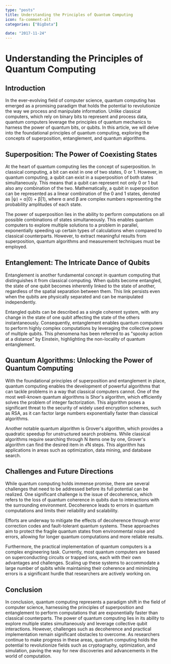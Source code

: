 ```yaml
---
type: "posts"
title: Understanding the Principles of Quantum Computing
icon: fa-comment-alt
categories: ["BigData"]

date: "2017-11-24"
---
```




# Understanding the Principles of Quantum Computing

## Introduction

In the ever-evolving field of computer science, quantum computing has emerged as a promising paradigm that holds the potential to revolutionize the way we process and manipulate information. Unlike classical computers, which rely on binary bits to represent and process data, quantum computers leverage the principles of quantum mechanics to harness the power of quantum bits, or qubits. In this article, we will delve into the foundational principles of quantum computing, exploring the concepts of superposition, entanglement, and quantum algorithms.

## Superposition: The Power of Coexisting States

At the heart of quantum computing lies the concept of superposition. In classical computing, a bit can exist in one of two states, 0 or 1. However, in quantum computing, a qubit can exist in a superposition of both states simultaneously. This means that a qubit can represent not only 0 or 1 but also any combination of the two. Mathematically, a qubit in superposition can be represented as a linear combination of the 0 and 1 states, denoted as |ψ⟩ = α|0⟩ + β|1⟩, where α and β are complex numbers representing the probability amplitudes of each state.

The power of superposition lies in the ability to perform computations on all possible combinations of states simultaneously. This enables quantum computers to explore multiple solutions to a problem in parallel, exponentially speeding up certain types of calculations when compared to classical counterparts. However, to extract meaningful results from superposition, quantum algorithms and measurement techniques must be employed.

## Entanglement: The Intricate Dance of Qubits

Entanglement is another fundamental concept in quantum computing that distinguishes it from classical computing. When qubits become entangled, the state of one qubit becomes inherently linked to the state of another, regardless of the spatial separation between them. This link persists even when the qubits are physically separated and can be manipulated independently.

Entangled qubits can be described as a single coherent system, with any change in the state of one qubit affecting the state of the others instantaneously. Consequently, entanglement enables quantum computers to perform highly complex computations by leveraging the collective power of multiple qubits. This phenomena has been referred to as "spooky action at a distance" by Einstein, highlighting the non-locality of quantum entanglement.

## Quantum Algorithms: Unlocking the Power of Quantum Computing

With the foundational principles of superposition and entanglement in place, quantum computing enables the development of powerful algorithms that can tackle problems in a way that classical computers cannot. One of the most well-known quantum algorithms is Shor's algorithm, which efficiently solves the problem of integer factorization. This algorithm poses a significant threat to the security of widely used encryption schemes, such as RSA, as it can factor large numbers exponentially faster than classical algorithms.

Another notable quantum algorithm is Grover's algorithm, which provides a quadratic speedup for unstructured search problems. While classical algorithms require searching through N items one by one, Grover's algorithm can find the desired item in √N steps. This algorithm has applications in areas such as optimization, data mining, and database search.

## Challenges and Future Directions

While quantum computing holds immense promise, there are several challenges that need to be addressed before its full potential can be realized. One significant challenge is the issue of decoherence, which refers to the loss of quantum coherence in qubits due to interactions with the surrounding environment. Decoherence leads to errors in quantum computations and limits their reliability and scalability.

Efforts are underway to mitigate the effects of decoherence through error correction codes and fault-tolerant quantum systems. These approaches aim to protect the fragile quantum states from environmental noise and errors, allowing for longer quantum computations and more reliable results.

Furthermore, the practical implementation of quantum computers is a complex engineering task. Currently, most quantum computers are based on superconducting circuits or trapped ions, each with their own advantages and challenges. Scaling up these systems to accommodate a large number of qubits while maintaining their coherence and minimizing errors is a significant hurdle that researchers are actively working on.

## Conclusion

In conclusion, quantum computing represents a paradigm shift in the field of computer science, harnessing the principles of superposition and entanglement to perform computations that are exponentially faster than classical counterparts. The power of quantum computing lies in its ability to explore multiple states simultaneously and leverage collective qubit interactions. However, challenges such as decoherence and practical implementation remain significant obstacles to overcome. As researchers continue to make progress in these areas, quantum computing holds the potential to revolutionize fields such as cryptography, optimization, and simulation, paving the way for new discoveries and advancements in the world of computation.
